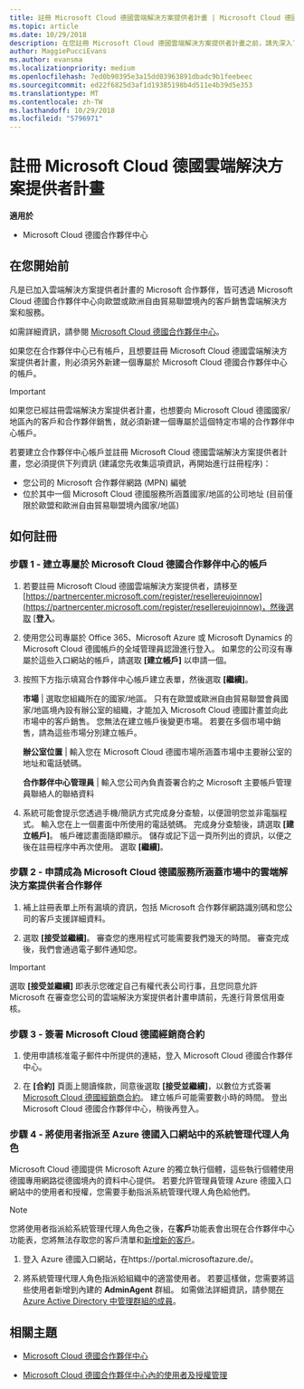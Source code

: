 ```yaml
---
title: 註冊 Microsoft Cloud 德國雲端解決方案提供者計畫 | Microsoft Cloud 德國合作夥伴中心
ms.topic: article
ms.date: 10/29/2018
description: 在您註冊 Microsoft Cloud 德國雲端解決方案提供者計畫之前，請先深入了解雲端解決方案提供者計畫需求。
author: MaggiePucciEvans
ms.author: evansma
ms.localizationpriority: medium
ms.openlocfilehash: 7ed0b90395e3a15dd03963891dbadc9b1feebeec
ms.sourcegitcommit: ed22f6825d3af1d19385198b4d511e4b39d5e353
ms.translationtype: MT
ms.contentlocale: zh-TW
ms.lasthandoff: 10/29/2018
ms.locfileid: "5796971"
---
```

# <a name="enroll-in-the-cloud-solution-provider-program-for-microsoft-cloud-germany"></a>註冊 Microsoft Cloud 德國雲端解決方案提供者計畫

**適用於**

-  Microsoft Cloud 德國合作夥伴中心

## <a name="before-you-begin"></a>在您開始前

凡是已加入雲端解決方案提供者計畫的 Microsoft 合作夥伴，皆可透過 Microsoft Cloud 德國合作夥伴中心向歐盟或歐洲自由貿易聯盟境內的客戶銷售雲端解決方案和服務。

如需詳細資訊，請參閱 [Microsoft Cloud 德國合作夥伴中心](partner-center-for-microsoft-cloud-germany.md)。

如果您在合作夥伴中心已有帳戶，且想要註冊 Microsoft Cloud 德國雲端解決方案提供者計畫，則必須另外新建一個專屬於 Microsoft Cloud 德國合作夥伴中心的帳戶。

> [!IMPORTANT]  
> 如果您已經註冊雲端解決方案提供者計畫，也想要向 Microsoft Cloud 德國國家/地區內的客戶和合作夥伴銷售，就必須新建一個專屬於這個特定市場的合作夥伴中心帳戶。  

若要建立合作夥伴中心帳戶並註冊 Microsoft Cloud 德國雲端解決方案提供者計畫，您必須提供下列資訊 (建議您先收集這項資訊，再開始進行註冊程序)：

-  您公司的 Microsoft 合作夥伴網路 (MPN) 編號 
-  位於其中一個 Microsoft Cloud 德國服務所涵蓋國家/地區的公司地址 (目前僅限於歐盟和歐洲自由貿易聯盟境內國家/地區) 

## <a name="how-to-enroll"></a>如何註冊 

### <a name="step-1---create-an-account-for-partner-center-for-microsoft-cloud-germany"></a>步驟 1 - 建立專屬於 Microsoft Cloud 德國合作夥伴中心的帳戶 

1.  若要註冊 Microsoft Cloud 德國雲端解決方案提供者，請移至[https://partnercenter.microsoft.com/register/resellereujoinnow](https://partnercenter.microsoft.com/register/resellereujoinnow)，然後選取 [**登入**。 

2.  使用您公司專屬於 Office 365、Microsoft Azure 或 Microsoft Dynamics 的 Microsoft Cloud 德國帳戶的全域管理員認證進行登入。 如果您的公司沒有專屬於這些入口網站的帳戶，請選取 **\[建立帳戶\]** 以申請一個。

3.  按照下方指示填寫合作夥伴中心帳戶建立表單，然後選取 **\[繼續\]**。   

    **市場** | 選取您組織所在的國家/地區。 只有在歐盟或歐洲自由貿易聯盟會員國家/地區境內設有辦公室的組織，才能加入 Microsoft Cloud 德國計畫並向此市場中的客戶銷售。 您無法在建立帳戶後變更市場。 若要在多個市場中銷售，請為這些市場分別建立帳戶。

    **辦公室位置** | 輸入您在 Microsoft Cloud 德國市場所涵蓋市場中主要辦公室的地址和電話號碼。

    **合作夥伴中心管理員** | 輸入您公司內負責簽署合約之 Microsoft 主要帳戶管理員聯絡人的聯絡資料 

4.  系統可能會提示您透過手機/簡訊方式完成身分查驗，以便證明您並非電腦程式。 輸入您在上一個畫面中所使用的電話號碼。 完成身分查驗後，請選取 **\[建立帳戶\]**。 帳戶確認畫面隨即顯示。 儲存或記下這一頁所列出的資訊，以便之後在註冊程序中再次使用。 選取 **\[繼續\]**。

### <a name="step-2---apply-to-become-a-cloud-solution-provider-partner-in-markets-served-by-microsoft-cloud-germany"></a>步驟 2 - 申請成為 Microsoft Cloud 德國服務所涵蓋市場中的雲端解決方案提供者合作夥伴 

1.  補上註冊表單上所有漏填的資訊，包括 Microsoft 合作夥伴網路識別碼和您公司的客戶支援詳細資料。 

2.  選取 **\[接受並繼續\]**。 審查您的應用程式可能需要我們幾天的時間。 審查完成後，我們會通過電子郵件通知您。

> [!IMPORTANT]  
> 選取 **\[接受並繼續\]** 即表示您確定自己有權代表公司行事，且您同意允許 Microsoft 在審查您公司的雲端解決方案提供者計畫申請前，先進行背景信用查核。

### <a name="step-3---sign-the-reseller-agreement-for-microsoft-cloud-germany"></a>步驟 3 - 簽署 Microsoft Cloud 德國經銷商合約 

1. 使用申請核准電子郵件中所提供的連結，登入 Microsoft Cloud 德國合作夥伴中心。 

2. 在 **\[合約\]** 頁面上閱讀條款，同意後選取 **\[接受並繼續\]**，以數位方式簽署 [Microsoft Cloud 德國經銷商合約](https://go.microsoft.com/fwlink/p/?linkid=831385)。 建立帳戶可能需要數小時的時間。 登出 Microsoft Cloud 德國合作夥伴中心，稍後再登入。

### <a name="step-4---assign-users-to-the-admin-agent-role-in-the-azure-germany-portal"></a>步驟 4 - 將使用者指派至 Azure 德國入口網站中的系統管理代理人角色 

Microsoft Cloud 德國提供 Microsoft Azure 的獨立執行個體，這些執行個體使用德國專用網路從德國境內的資料中心提供。 若要允許管理員管理 Azure 德國入口網站中的使用者和授權，您需要手動指派系統管理代理人角色給他們。

> [!NOTE]  
> 您將使用者指派給系統管理代理人角色之後，在**客戶**功能表會出現在合作夥伴中心功能表，您將無法存取您的客戶清單和[新增新的客戶](add-a-new-customer.md)。   

1.  登入 Azure 德國入口網站，在https://portal.microsoftazure.de/。

2.  將系統管理代理人角色指派給組織中的適當使用者。 若要這樣做，您需要將這些使用者新增到內建的 **AdminAgent** 群組。 如需做法詳細資訊，請參閱[在 Azure Active Directory 中管理群組的成員](https://docs.microsoft.com/azure/active-directory/active-directory-groups-members-azure-portal)。
 

## <a name="related-topics"></a>相關主題

-  [Microsoft Cloud 德國合作夥伴中心](partner-center-for-microsoft-cloud-germany.md)

-  [Microsoft Cloud 德國合作夥伴中心內的使用者及授權管理](user-management-in-partner-center-for-microsoft-cloud-germany.md)


